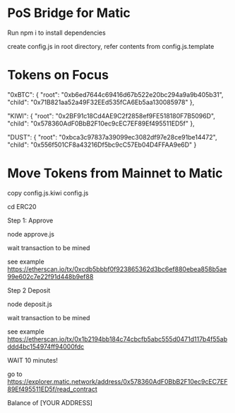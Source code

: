 # PoS Bridge for Matic

Run npm i to install dependencies<br/>

create config.js in root directory, refer contents from config.js.template

# Tokens on Focus

"0xBTC": {
    "root": "0xb6ed7644c69416d67b522e20bc294a9a9b405b31",
    "child": "0x71B821aa52a49F32EEd535fCA6Eb5aa130085978"
  },
  
  "KIWI": {
    "root": "0x2BF91c18Cd4AE9C2f2858ef9FE518180F7B5096D",
    "child": "0x578360AdF0BbB2F10ec9cEC7EF89Ef495511ED5f"
  },
  
  "DUST": {
    "root": "0xbca3c97837a39099ec3082df97e28ce91be14472",
    "child": "0x556f501CF8a43216Df5bc9cC57Eb04D4FFAA9e6D"
  }

# Move Tokens from Mainnet to Matic

copy config.js.kiwi config.js

cd ERC20

Step 1: Approve

node approve.js

wait transaction to be mined

see example https://etherscan.io/tx/0xcdb5bbbf0f923865362d3bc6ef880ebea858b5ae99e602c7e22f91d448b9ef88

Step 2 Deposit

node deposit.js

wait transaction to be mined

see example https://etherscan.io/tx/0x1b2194bb184c74cbcfb5abc555d0471d117b4f55abddd4bc154974ff94000fdc

WAIT 10 minutes!

go to https://explorer.matic.network/address/0x578360AdF0BbB2F10ec9cEC7EF89Ef495511ED5f/read_contract

Balance of [YOUR ADDRESS]
